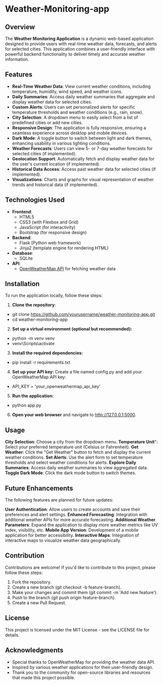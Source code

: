 # Weather-Monitoring-app


## Overview
The **Weather Monitoring Application** is a dynamic web-based application designed to provide users with real-time weather data, forecasts, and alerts for selected cities. This application combines a user-friendly interface with powerful backend functionality to deliver timely and accurate weather information.

## Features
- **Real-Time Weather Data**: View current weather conditions, including temperature, humidity, wind speed, and weather icons.
- **Daily Summaries**: Access daily weather summaries that aggregate and display weather data for selected cities.
- **Custom Alerts**: Users can set personalized alerts for specific temperature thresholds and weather conditions (e.g., rain, snow).
- **City Selection**: A dropdown menu to easily select from a list of predefined cities or add new cities.
- **Responsive Design**: The application is fully responsive, ensuring a seamless experience across desktop and mobile devices.
- **Dark Mode**: A toggle button to switch between light and dark themes, enhancing usability in various lighting conditions.
- **Weather Forecasts**: Users can view 5- or 7-day weather forecasts for selected cities (if implemented).
- **Geolocation Support**: Automatically fetch and display weather data for the user's current location (if implemented).
- **Historical Data Access**: Access past weather data for selected cities (if implemented).
- **Visualizations**: Charts and graphs for visual representation of weather trends and historical data (if implemented).

## Technologies Used
- **Frontend**: 
  - HTML5
  - CSS3 (with Flexbox and Grid)
  - JavaScript (for interactivity)
  - Bootstrap (for responsive design)
- **Backend**: 
  - Flask (Python web framework)
  - Jinja2 (template engine for rendering HTML)
- **Database**: 
  - SQLite
- **API**: 
  - [OpenWeatherMap API](https://openweathermap.org/api) for fetching weather data

## Installation
To run the application locally, follow these steps:

1. **Clone the repository**:
  - git clone https://github.com/yourusername/weather-monitoring-app.git
  - cd weather-monitoring-app
2. **Set up a virtual environment (optional but recommended):**
  - python -m venv venv
  - venv\Scripts\activate
3. **Install the required dependencies:**
  - pip install -r requirements.txt
4. **Set up your API key:**
   Create a file named config.py and add your OpenWeatherMap API key:
  - API_KEY = 'your_openweathermap_api_key'
5. **Run the application:**
  - python app.py
6. **Open your web browser** and navigate to http://127.0.0.1:5000.

## Usage
**City Selection**:  Choose a city from the dropdown menu.
**Temperature Unit**":  Select your preferred temperature unit (Celsius or Fahrenheit).
**Get Weather**:  Click the "Get Weather" button to fetch and display the current weather conditions.
**Set Alerts**:  Use the alert form to set temperature thresholds and select weather conditions for alerts.
**Explore Daily Summaries**: Access daily weather summaries to view aggregated data.
**Toggle Dark Mode**:  Click the dark mode button to switch themes.

## Future Enhancements
The following features are planned for future updates:

**User Authentication**: Allow users to create accounts and save their preferences and alert settings.
**Enhanced Forecasting**: Integration with additional weather APIs for more accurate forecasting.
**Additional Weather Parameters**: Expand the application to display more weather metrics like UV index, visibility, etc.
**Mobile App Version**: Development of a mobile application for better accessibility.
**Interactive Maps**: Integration of interactive maps to visualize weather data geographically.

## Contribution
Contributions are welcome! If you'd like to contribute to this project, please follow these steps:

1. Fork the repository.
2. Create a new branch (git checkout -b feature-branch).
3. Make your changes and commit them (git commit -m 'Add new feature').
4. Push to the branch (git push origin feature-branch).
5. Create a new Pull Request.
   
## License
This project is licensed under the MIT License - see the LICENSE file for details.

## Acknowledgments
- Special thanks to OpenWeatherMap for providing the weather data API.
- Inspired by various weather applications for their user-friendly design.
- Thank you to the community for open-source libraries and resources that made this project possible.
